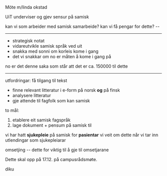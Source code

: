
Möte m/linda okstad

UiT underviser og gjev sensur på samisk

kan vi som arbeider med samisk samarbeide?
kan vi få pengar for dette? -- 

----

- strategisk notat
- vidareutvikle samisk språk ved uit
- snakka med sonni om korleis kome i gang
- det vi snakkar om no er måten å kome i gang på

no er det denne saka som står att
det er ca. 150000 til dette


-----
utfordringar:
få tilgang til tekst


- finne relevant litteratur i e-form på norsk **og** på finsk
- analysere litteratur
- gje attende til fagfolk som kan samisk

to mål:

1. etablere eit samisk fagspråk
1. lage dokument + pensum på samisk til 

vi har hatt **sjukepleie** på samisk for **pasientar**
vi veit om dette når vi tar inn utlendingar som sjukepleiarar

omsetjing -- dette for viktig til å gje til omsetjarane

Dette skal opp på 17.12. på campusrådsmøte.

diku
